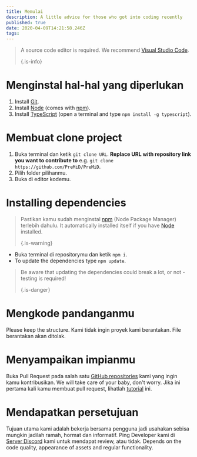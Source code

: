 ```yaml
---
title: Memulai
description: A little advice for those who got into coding recently
published: true
date: 2020-04-09T14:21:58.246Z
tags:
---
```


> A source code editor is required. We recommend [Visual Studio Code](https://code.visualstudio.com/). 
> 
> {.is-info}

# Menginstal hal-hal yang diperlukan
1. Install [Git](https://git-scm.com/).
2. Install [Node](https://nodejs.org/en/) (comes with [npm](https://www.npmjs.com/)).
3. Install [TypeScript](https://www.typescriptlang.org/index.html#download-links) (open a terminal and type `npm install -g typescript`).

# Membuat clone project
1. Buka terminal dan ketik `git clone URL`. **Replace URL with repository link you want to contribute to** e.g. `git clone https://github.com/PreMiD/PreMiD`.
2. Pilih folder pilihanmu.
3. Buka di editor kodemu.

# Installing dependencies
> Pastikan kamu sudah menginstal [npm](https://www.npmjs.com/) (Node Package Manager) terlebih dahulu. It automatically installed itself if you have [Node](https://nodejs.org/en/) installed. 
> 
> {.is-warning}

- Buka terminal di repositorymu dan ketik `npm i`.
- To update the dependencies type `npm update`.

> Be aware that updating the dependencies could break a lot, or not - testing is required! 
> 
> {.is-danger}

# Mengkode pandanganmu
Please keep the structure. Kami tidak ingin proyek kami berantakan. File berantakan akan ditolak.

# Menyampaikan impianmu
Buka Pull Request pada salah satu [GitHub repositories](https://github.com/PreMiD/) kami yang ingin kamu kontribusikan. We will take care of your baby, don't worry. Jika ini pertama kali kamu membuat pull request, lihatlah [tutorial](https://help.github.com/en/articles/creating-a-pull-request) ini.

# Mendapatkan persetujuan
Tujuan utama kami adalah bekerja bersama pengguna jadi usahakan sebisa mungkin jadilah ramah, hormat dan informatif. Ping Developer kami di [Server Discord](https://discord.gg/WvfVZ8T) kami untuk mendapat review, atau tidak. Depends on the code quality, appearance of assets and regular functionality.